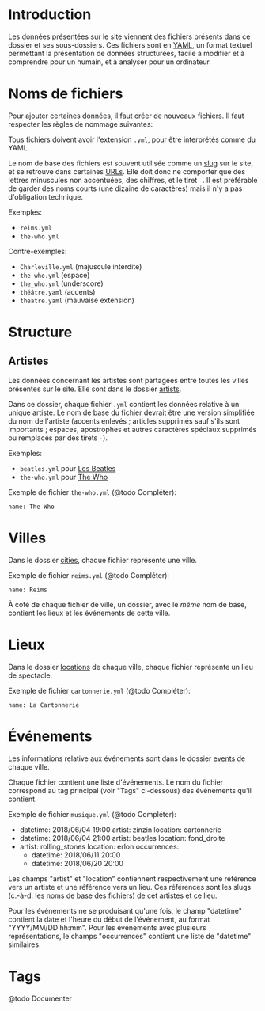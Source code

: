 Introduction
============

Les données présentées sur le site viennent des fichiers présents dans ce dossier et ses sous-dossiers.
Ces fichiers sont en [YAML](https://fr.wikipedia.org/wiki/YAML),
un format textuel permettant la présentation de données structurées,
facile à modifier et à comprendre pour un humain, et à analyser pour un ordinateur.

Noms de fichiers
================

Pour ajouter certaines données, il faut créer de nouveaux fichiers.
Il faut respecter les règles de nommage suivantes:

Tous fichiers doivent avoir l'extension `.yml`, pour être interprétés comme du YAML.

Le nom de base des fichiers est souvent utilisée comme un [slug](https://fr.wikipedia.org/wiki/Slug_(journalisme)) sur le site,
et se retrouve dans certaines [URLs](https://fr.wikipedia.org/wiki/Uniform_Resource_Locator).
Elle doit donc ne comporter que des lettres minuscules non accentuées, des chiffres, et le tiret `-`.
Il est préférable de garder des noms courts (une dizaine de caractères) mais il n'y a pas d'obligation technique.

Exemples:

  - `reims.yml`
  - `the-who.yml`

Contre-exemples:

  - `Charleville.yml` (majuscule interdite)
  - `the who.yml` (espace)
  - `the_who.yml` (underscore)
  - `théâtre.yaml` (accents)
  - `theatre.yaml` (mauvaise extension)

Structure
=========

Artistes
--------

Les données concernant les artistes sont partagées entre toutes les villes présentes sur le site.
Elle sont dans le dossier [artists](artists).

Dans ce dossier, chaque fichier `.yml` contient les données relative à un unique artiste.
Le nom de base du fichier devrait être une version simplifiée du nom de l'artiste
(accents enlevés ; articles supprimés sauf s'ils sont importants ; espaces, apostrophes et autres caractères spéciaux supprimés ou remplacés par des tirets `-`).

Exemples:

  - `beatles.yml` pour [Les Beatles](https://fr.wikipedia.org/wiki/The_Beatles)
  - `the-who.yml` pour [The Who](https://fr.wikipedia.org/wiki/The_Who)

Exemple de fichier `the-who.yml` (@todo Compléter):

    name: The Who

Villes
======

Dans le dossier [cities](cities), chaque fichier représente une ville.

Exemple de fichier `reims.yml` (@todo Compléter):

    name: Reims

À coté de chaque fichier de ville, un dossier, avec le *même* nom de base, contient les lieux et les événements de cette ville.

Lieux
=====

Dans le dossier [locations](cities/reims/locations) de chaque ville, chaque fichier représente un lieu de spectacle.

Exemple de fichier `cartonnerie.yml` (@todo Compléter):

    name: La Cartonnerie

Événements
==========

Les informations relative aux événements sont dans le dossier [events](cities/reims/events) de chaque ville.

Chaque fichier contient une liste d'événements.
Le nom du fichier correspond au tag principal (voir "Tags" ci-dessous) des événements qu'il contient.

Exemple de fichier `musique.yml` (@todo Compléter):

- datetime: 2018/06/04 19:00
  artist: zinzin
  location: cartonnerie
- datetime: 2018/06/04 21:00
  artist: beatles
  location: fond_droite
- artist: rolling_stones
  location: erlon
  occurrences:
    - datetime: 2018/06/11 20:00
    - datetime: 2018/06/20 20:00

Les champs "artist" et "location" contiennent respectivement une référence vers un artiste et une référence vers un lieu.
Ces références sont les slugs (c.-à-d. les noms de base des fichiers) de cet artistes et ce lieu.

Pour les événements ne se produisant qu'une fois, le champ "datetime" contient la date et l'heure du début de l'événement,
au format "YYYY/MM/DD hh:mm".
Pour les événements avec plusieurs représentations, le champs "occurrences" contient une liste de "datetime" similaires.

Tags
====

@todo Documenter
